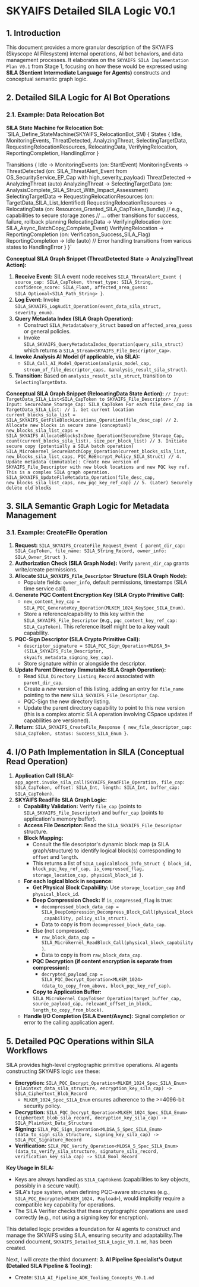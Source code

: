 # SKYAIFS Detailed SILA Logic V0.1

## 1. Introduction
This document provides a more granular description of the SKYAIFS (Skyscope AI Filesystem) internal operations, AI bot behaviors, and data management processes. It elaborates on the `SKYAIFS SILA Implementation Plan V0.1` from Stage 1, focusing on how these would be expressed using **SILA (Sentient Intermediate Language for Agents)** constructs and conceptual semantic graph logic.

## 2. Detailed SILA Logic for AI Bot Operations

### 2.1. Example: Data Relocation Bot

**SILA State Machine for Relocation Bot:**
`SILA_Define_StateMachine(SKYAIFS_RelocationBot_SM) {
  States { Idle, MonitoringEvents, ThreatDetected, AnalyzingThreat, SelectingTargetData, RequestingRelocationResources, RelocatingData, VerifyingRelocation, ReportingCompletion, HandlingError }

  Transitions {
    Idle -> MonitoringEvents (on: StartEvent)
    MonitoringEvents -> ThreatDetected (on: SILA_ThreatAlert_Event from OS_SecurityService_EP_Cap with high_severity_payload)
    ThreatDetected -> AnalyzingThreat (auto)
    AnalyzingThreat -> SelectingTargetData (on: AnalysisComplete_SILA_Struct_With_Impact_Assessment)
    SelectingTargetData -> RequestingRelocationResources (on: TargetData_SILA_List_Identified)
    RequestingRelocationResources -> RelocatingData (on: Resources_Granted_SILA_CapToken_Bundle) // e.g., capabilities to secure storage zones
    // ... other transitions for success, failure, rollback planning
    RelocatingData -> VerifyingRelocation (on: SILA_Async_BatchCopy_Complete_Event)
    VerifyingRelocation -> ReportingCompletion (on: Verification_Success_SILA_Flag)
    ReportingCompletion -> Idle (auto)
    // Error handling transitions from various states to HandlingError
  }
}`

**Conceptual SILA Graph Snippet (ThreatDetected State -> AnalyzingThreat Action):**
1.  **Receive Event:** SILA event node receives `SILA_ThreatAlert_Event { source_cap: SILA_CapToken, threat_type: SILA_String, confidence_score: SILA_Float, affected_area_guess: SILA_Optional<SILA_Path_String> }`.
2.  **Log Event:** Invoke `SILA_SKYAIFS_LogAudit_Operation(event_data_sila_struct, severity_enum)`.
3.  **Query Metadata Index (SILA Graph Operation):**
    *   Construct `SILA_MetadataQuery_Struct` based on `affected_area_guess` or general policies.
    *   Invoke `SILA_SKYAIFS_QueryMetadataIndex_Operation(query_sila_struct)` which returns a `SILA_Stream<SKYAIFS_File_Descriptor_Cap>`.
4.  **Invoke Analysis AI Model (if applicable, via SILA):**
    *   `SILA_Call_AI_Model_Operation(analysis_model_cap, stream_of_file_descriptor_caps, &analysis_result_sila_struct)`.
5.  **Transition:** Based on `analysis_result_sila_struct`, transition to `SelectingTargetData`.

**Conceptual SILA Graph Snippet (RelocatingData State Action):**
`// Input: TargetData_SILA_List<SILA_CapToken to SKYAIFS_File_Descriptor>
// Input: SecureZone_Storage_Cap: SILA_CapToken
For each file_desc_cap in TargetData_SILA_List:
  // 1. Get current location
  current_blocks_sila_list = SILA_SKYAIFS_GetFileBlockLocations_Operation(file_desc_cap)
  // 2. Allocate new blocks in secure zone (conceptual)
  new_blocks_sila_list_caps = SILA_SKYAIFS_AllocateBlocksInZone_Operation(SecureZone_Storage_Cap, count(current_blocks_sila_list), size_per_block_list)
  // 3. Initiate secure copy (potentially a SILA batch operation)
  SILA_Microkernel_SecureBatchCopy_Operation(current_blocks_sila_list, new_blocks_sila_list_caps, PQC_ReEncrypt_Policy_SILA_Struct)
  // 4. Update metadata (immutable): Create new version of SKYAIFS_File_Descriptor with new block locations and new PQC key ref. This is a complex SILA graph operation.
  SILA_SKYAIFS_UpdateFileMetadata_Operation(file_desc_cap, new_blocks_sila_list_caps, new_pqc_key_ref_cap)
  // 5. (Later) Securely delete old blocks
`

## 3. SILA Semantic Graph Logic for Metadata Management

### 3.1. Example: CreateFile Operation
1.  **Request:** `SILA_SKYAIFS_CreateFile_Request_Event { parent_dir_cap: SILA_CapToken, file_name: SILA_String_Record, owner_info: SILA_Owner_Struct }`.
2.  **Authorization Check (SILA Graph Node):** Verify `parent_dir_cap` grants write/create permissions.
3.  **Allocate `SILA_SKYAIFS_File_Descriptor` Structure (SILA Graph Node):**
    *   Populate fields: `owner_info`, default permissions, timestamps (SILA time service call).
4.  **Generate PQC Content Encryption Key (SILA Crypto Primitive Call):**
    *   `new_content_key_cap = SILA_PQC_GenerateKey_Operation(MLKEM_1024_KeySpec_SILA_Enum)`.
    *   Store a reference/capability to this key within the `SILA_SKYAIFS_File_Descriptor` (e.g., `pqc_content_key_ref_cap: SILA_CapToken`). This reference itself might be to a key vault capability.
5.  **PQC-Sign Descriptor (SILA Crypto Primitive Call):**
    *   `descriptor_signature = SILA_PQC_Sign_Operation<MLDSA_5>(SILA_SKYAIFS_File_Descriptor, skyaifs_metadata_signing_key_cap)`.
    *   Store signature within or alongside the descriptor.
6.  **Update Parent Directory (Immutable SILA Graph Operation):**
    *   Read `SILA_Directory_Listing_Record` associated with `parent_dir_cap`.
    *   Create a *new* version of this listing, adding an entry for `file_name` pointing to the new `SILA_SKYAIFS_File_Descriptor_Cap`.
    *   PQC-Sign the new directory listing.
    *   Update the parent directory capability to point to this new version (this is a complex atomic SILA operation involving CSpace updates if capabilities are versioned).
7.  **Return:** `SILA_SKYAIFS_CreateFile_Response { new_file_descriptor_cap: SILA_CapToken, status: Success_SILA_Enum }`.

## 4. I/O Path Implementation in SILA (Conceptual Read Operation)

1.  **Application Call (SILA):** `app_agent.invoke_sila_call(SKYAIFS_ReadFile_Operation, file_cap: SILA_CapToken, offset: SILA_Int, length: SILA_Int, buffer_cap: SILA_CapToken)`.
2.  **SKYAIFS ReadFile SILA Graph Logic:**
    *   **Capability Validation:** Verify `file_cap` (points to `SILA_SKYAIFS_File_Descriptor`) and `buffer_cap` (points to application's memory buffer).
    *   **Access File Descriptor:** Read the `SILA_SKYAIFS_File_Descriptor` structure.
    *   **Block Mapping:**
        *   Consult the file descriptor's dynamic block map (a SILA graph/structure) to identify logical block(s) corresponding to `offset` and `length`.
        *   This returns a list of `SILA_LogicalBlock_Info_Struct { block_id, block_pqc_key_ref_cap, is_compressed_flag, storage_location_cap, physical_block_id }`.
    *   **For each logical block in sequence:**
        *   **Get Physical Block Capability:** Use `storage_location_cap` and `physical_block_id`.
        *   **Deep Compression Check:** If `is_compressed_flag` is true:
            *   `decompressed_block_data_cap = SILA_DeepCompression_Decompress_Block_Call(physical_block_capability, policy_sila_struct)`.
            *   Data to copy is from `decompressed_block_data_cap`.
        *   Else (not compressed):
            *   `raw_block_data_cap = SILA_Microkernel_ReadBlock_Call(physical_block_capability)`.
            *   Data to copy is from `raw_block_data_cap`.
        *   **PQC Decryption (if content encryption is separate from compression):**
            *   `decrypted_payload_cap = SILA_PQC_Decrypt_Operation<MLKEM_1024>(data_to_copy_from_above, block_pqc_key_ref_cap)`.
        *   **Copy to Application Buffer:** `SILA_Microkernel_CopyToUser_Operation(target_buffer_cap, source_payload_cap, relevant_offset_in_block, length_to_copy_from_block)`.
    *   **Handle I/O Completion (SILA Event/Async):** Signal completion or error to the calling application agent.

## 5. Detailed PQC Operations within SILA Workflows

SILA provides high-level cryptographic primitive operations. AI agents constructing SKYAIFS logic use these:

*   **Encryption:** `SILA_PQC_Encrypt_Operation<MLKEM_1024_Spec_SILA_Enum>(plaintext_data_sila_structure, encryption_key_sila_cap) -> SILA_Ciphertext_Blob_Record`
    *   `MLKEM_1024_Spec_SILA_Enum` ensures adherence to the >=4096-bit security policy.
*   **Decryption:** `SILA_PQC_Decrypt_Operation<MLKEM_1024_Spec_SILA_Enum>(ciphertext_blob_sila_record, decryption_key_sila_cap) -> SILA_Plaintext_Data_Structure`
*   **Signing:** `SILA_PQC_Sign_Operation<MLDSA_5_Spec_SILA_Enum>(data_to_sign_sila_structure, signing_key_sila_cap) -> SILA_PQC_Signature_Record`
*   **Verification:** `SILA_PQC_Verify_Operation<MLDSA_5_Spec_SILA_Enum>(data_to_verify_sila_structure, signature_sila_record, verification_key_sila_cap) -> SILA_Bool_Record`

**Key Usage in SILA:**
*   Keys are always handled as `SILA_CapToken`s (capabilities to key objects, possibly in a secure vault).
*   SILA's type system, when defining PQC-aware structures (e.g., `SILA_PQC_Encrypted<MLKEM_1024, Payload>`), would implicitly require a compatible key capability for operations.
*   The SILA Verifier checks that these cryptographic operations are used correctly (e.g., not using a signing key for encryption).

This detailed logic provides a foundation for AI agents to construct and manage the SKYAIFS using SILA, ensuring security and adaptability.The second document, `SKYAIFS_Detailed_SILA_Logic_V0.1.md`, has been created.

Next, I will create the third document:
**3. AI Pipeline Specialist's Output (Detailed SILA Pipeline & Tooling):**
   *   Create: `SILA_AI_Pipeline_ADK_Tooling_Concepts_V0.1.md`
